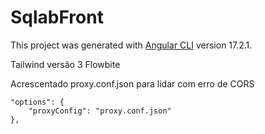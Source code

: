 # SqlabFront

This project was generated with [Angular CLI](https://github.com/angular/angular-cli) version 17.2.1.

Tailwind versão 3
Flowbite

Acrescentado proxy.conf.json para lidar com erro de CORS

```
"options": {
    "proxyConfig": "proxy.conf.json"
},
```

